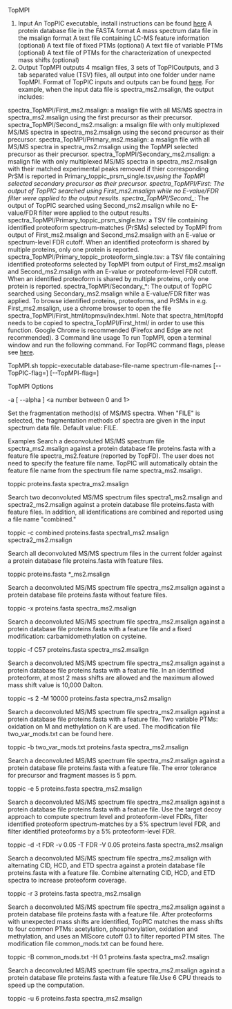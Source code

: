 TopMPI
1. Input
An TopPIC executable, install instructions can be found [here](https://github.com/toppic-suite/toppic-suite)
A protein database file in the FASTA format
A mass spectrum data file in the msalign format
A text file containing LC-MS feature information (optional)
A text file of fixed PTMs (optional)
A text file of variable PTMs (optional)
A text file of PTMs for the characterization of unexpected mass shifts (optional)
2. Output
TopMPI outputs 4 msalign files, 3 sets of TopPICoutputs, and 3 tab separated value (TSV) files, all output into one folder under name TopMPI. Format of TopPIC inputs and outputs can be found [here](https://www.toppic.org/software/toppic/manual.html). For example, when the input data file is spectra_ms2.msalign, the output includes:

spectra_TopMPI/First_ms2.msalign: a msalign file with all MS/MS spectra in spectra_ms2.msalign using the first precursor as their precursor. 
spectra_TopMPI/Second_ms2.msalign: a msalign file with only multiplexed MS/MS spectra in spectra_ms2.msalign using the second precursor as their precursor. 
spectra_TopMPI/Primary_ms2.msalign: a msalign file with all MS/MS spectra in spectra_ms2.msalign using the TopMPI selected precursor as their precursor. 
spectra_TopMPI/Secondary_ms2.msalign: a msalign file with only multiplexed MS/MS spectra in spectra_ms2.msalign with their matched experimental peaks removed if thier corresponding PrSM is reported in Primary_toppic_prsm_single.tsv,_using the TopMPI selected secondary precursor as their precursor. 
spectra_TopMPI/First_*: The output of TopPIC searched using First_ms2.msalign while no E-value/FDR filter were applied to the output results. 
spectra_TopMPI/Second_*: The output of TopPIC searched using Second_ms2.msalign while no E-value/FDR filter were applied to the output results. 
spectra_TopMPI/Primary_toppic_prsm_single.tsv: a TSV file containing identified proteoform spectrum-matches (PrSMs) selected by TopMPI from output of First_ms2.msalign and Second_ms2.msalign with an E-value or spectrum-level FDR cutoff. When an identified proteoform is shared by multiple proteins, only one protein is reported.
spectra_TopMPI/Primary_toppic_proteoform_single.tsv: a TSV file containing identified proteoforms selected by TopMPI from output of First_ms2.msalign and Second_ms2.msalign with an E-value or proteoform-level FDR cutoff. When an identified proteoform is shared by multiple proteins, only one protein is reported.
spectra_TopMPI/Secondary_*: The output of TopPIC searched using Secondary_ms2.msalign while a E-value/FDR filter was applied. 
To browse identified proteins, proteoforms, and PrSMs in e.g. First_ms2.msalign, use a chrome browser to open the file spectra_TopMPI/First_html/topmsv/index.html. Note that spectra_html/topfd needs to be copied to spectra_TopMPI/First_html/ in order to use this function. Google Chrome is recommended (Firefox and Edge are not recommended).
3 Command line usage
To run TopMPI, open a terminal window and run the following command. For TopPIC command flags, please see [here](https://www.toppic.org/software/toppic/manual.html). 

TopMPI.sh toppic-executable database-file-name spectrum-file-names [--TopPIC-flag=<flags>] [--TopMPI-flag=<flags>]

TopMPI Options
<!-- -h [ --help ]

Print the help message. -->

-a [ --alpha ] <a number between 0 and 1>

Set the fragmentation method(s) of MS/MS spectra. When "FILE" is selected, the fragmentation methods of spectra are given in the input spectrum data file. Default value: FILE.



Examples
Search a deconvoluted MS/MS spectrum file spectra_ms2.msalign against a protein database file proteins.fasta with a feature file spectra_ms2.feature (reported by TopFD). The user does not need to specify the feature file name. TopPIC will automatically obtain the feature file name from the spectrum file name spectra_ms2.msalign.

toppic proteins.fasta spectra_ms2.msalign

Search two deconvoluted MS/MS spectrum files spectra1_ms2.msalign and spectra2_ms2.msalign against a protein database file proteins.fasta with feature files. In addition, all identifications are combined and reported using a file name "combined."

toppic -c combined proteins.fasta spectra1_ms2.msalign spectra2_ms2.msalign

Search all deconvoluted MS/MS spectrum files in the current folder against a protein database file proteins.fasta with feature files.

toppic proteins.fasta *_ms2.msalign

Search a deconvoluted MS/MS spectrum file spectra_ms2.msalign against a protein database file proteins.fasta without feature files.

toppic -x proteins.fasta spectra_ms2.msalign

Search a deconvoluted MS/MS spectrum file spectra_ms2.msalign against a protein database file proteins.fasta with a feature file and a fixed modification: carbamidomethylation on cysteine.

toppic -f C57 proteins.fasta spectra_ms2.msalign

Search a deconvoluted MS/MS spectrum file spectra_ms2.msalign against a protein database file proteins.fasta with a feature file. In an identified proteoform, at most 2 mass shifts are allowed and the maximum allowed mass shift value is 10,000 Dalton.

toppic -s 2 -M 10000 proteins.fasta spectra_ms2.msalign

Search a deconvoluted MS/MS spectrum file spectra_ms2.msalign against a protein database file proteins.fasta with a feature file. Two variable PTMs: oxidation on M and methylation on K are used. The modification file two_var_mods.txt can be found here.

toppic -b two_var_mods.txt proteins.fasta spectra_ms2.msalign

Search a deconvoluted MS/MS spectrum file spectra_ms2.msalign against a protein database file proteins.fasta with a feature file. The error tolerance for precursor and fragment masses is 5 ppm.

toppic -e 5 proteins.fasta spectra_ms2.msalign

Search a deconvoluted MS/MS spectrum file spectra_ms2.msalign against a protein database file proteins.fasta with a feature file. Use the target decoy approach to compute spectrum level and proteoform-level FDRs, filter identified proteoform spectrum-matches by a 5% spectrum level FDR, and filter identified proteoforms by a 5% proteoform-level FDR.

toppic -d -t FDR -v 0.05 -T FDR -V 0.05 proteins.fasta spectra_ms2.msalign

Search a deconvoluted MS/MS spectrum file spectra_ms2.msalign with alternating CID, HCD, and ETD spectra against a protein database file proteins.fasta with a feature file. Combine alternating CID, HCD, and ETD spectra to increase proteoform coverage.

toppic -r 3 proteins.fasta spectra_ms2.msalign

Search a deconvoluted MS/MS spectrum file spectra_ms2.msalign against a protein database file proteins.fasta with a feature file. After proteoforms with unexpected mass shifts are identified, TopPIC matches the mass shifts to four common PTMs: acetylation, phosphorylation, oxidation and methylation, and uses an MIScore cutoff 0.1 to filter reported PTM sites. The modification file common_mods.txt can be found here.

toppic -B common_mods.txt -H 0.1 proteins.fasta spectra_ms2.msalign

Search a deconvoluted MS/MS spectrum file spectra_ms2.msalign against a protein database file proteins.fasta with a feature file.Use 6 CPU threads to speed up the computation.

toppic -u 6 proteins.fasta spectra_ms2.msalign